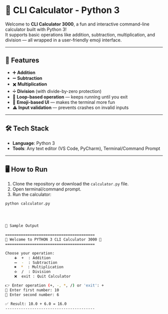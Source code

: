 # 🧮 CLI Calculator - Python 3

Welcome to **CLI Calculator 3000**, a fun and interactive command-line calculator built with Python 3!  
It supports basic operations like addition, subtraction, multiplication, and division — all wrapped in a user-friendly emoji interface.

---

## 🚀 Features

- ➕ **Addition**
- ➖ **Subtraction**
- ✖️ **Multiplication**
- ➗ **Division** (with divide-by-zero protection)
- 🔁 **Loop-based operation** — keeps running until you exit
- 🎨 **Emoji-based UI** — makes the terminal more fun
- ⚠️ **Input validation** — prevents crashes on invalid inputs

---

## 🛠️ Tech Stack

- **Language**: Python 3  
- **Tools**: Any text editor (VS Code, PyCharm), Terminal/Command Prompt

---

## 🖥️ How to Run

1. Clone the repository or download the `calculator.py` file.
2. Open terminal/command prompt.
3. Run the calculator:

```bash
python calculator.py




📸 Sample Output

========================================
🧮 Welcome to PYTHON 3 CLI Calculator 3000 🧮
========================================

Choose your operation:
    ➕  +  : Addition
    ➖  -  : Subtraction
    ✖️  *  : Multiplication
    ➗  /  : Division
    ❌  exit : Quit Calculator

👉 Enter operation (+, -, *, /) or 'exit': +
🔢 Enter first number: 10
🔢 Enter second number: 6

✅ Result: 10.0 + 6.0 = 16.0
----------------------------------------
